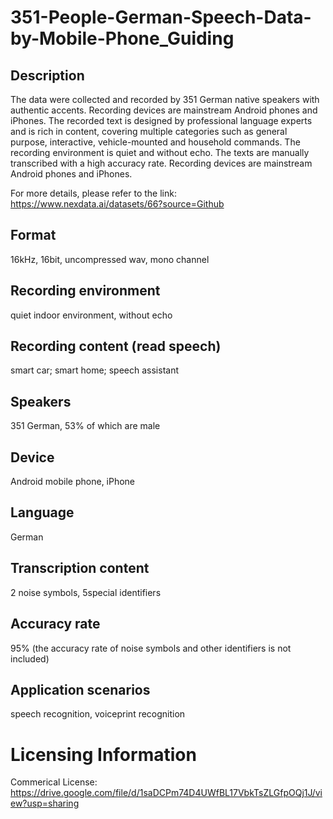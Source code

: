 # 351-People-German-Speech-Data-by-Mobile-Phone_Guiding


## Description
The data were collected and recorded by 351 German native speakers with authentic accents. Recording devices are mainstream Android phones and iPhones. The recorded text is designed by professional language experts and is rich in content, covering multiple categories such as general purpose, interactive, vehicle-mounted and household commands. The recording environment is quiet and without echo. The texts are manually transcribed with a high accuracy rate. Recording devices are mainstream Android phones and iPhones.

For more details, please refer to the link: https://www.nexdata.ai/datasets/66?source=Github


## Format
16kHz, 16bit, uncompressed wav, mono channel

## Recording environment
quiet indoor environment, without echo

## Recording content (read speech)
smart car; smart home; speech assistant

## Speakers
351 German, 53% of which are male

## Device
Android mobile phone, iPhone

## Language
German

## Transcription content
2 noise symbols, 5special identifiers

## Accuracy rate
95% (the accuracy rate of noise symbols and other identifiers is not included)

## Application scenarios
speech recognition, voiceprint recognition

# Licensing Information
Commerical License: https://drive.google.com/file/d/1saDCPm74D4UWfBL17VbkTsZLGfpOQj1J/view?usp=sharing
